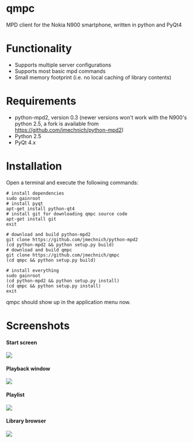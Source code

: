qmpc
====

MPD client for the Nokia N900 smartphone, written in python and PyQt4

Functionality
=============

- Supports multiple server configurations
- Supports most basic mpd commands
- Small memory footprint (i.e. no local caching of library contents)

Requirements
============

- python-mpd2, version 0.3 (newer versions won't work with the N900's python 2.5, a fork is available from https://github.com/jmechnich/python-mpd2)
- Python 2.5
- PyQt 4.x

Installation
============

Open a terminal and execute the following commands:

```
# install dependencies
sudo gainroot
# install pyqt
apt-get install python-qt4
# install git for downloading qmpc source code
apt-get install git
exit

# download and build python-mpd2
git clone https://github.com/jmechnich/python-mpd2
(cd python-mpd2 && python setup.py build)
# download and build qmpc
git clone https://github.com/jmechnich/qmpc
(cd qmpc && python setup.py build)

# install everything
sudo gainroot
(cd python-mpd2 && python setup.py install)
(cd qmpc && python setup.py install)
exit
```

qmpc should show up in the application menu now.

Screenshots
===========

#### Start screen
![](https://raw.github.com/jmechnich/qmpc/master/screens/Screenshot-20141015-112123.png)

#### Playback window
![](https://raw.github.com/jmechnich/qmpc/master/screens/Screenshot-20141014-114538.png)

#### Playlist
![](https://raw.github.com/jmechnich/qmpc/master/screens/Screenshot-20141014-115009.png)

#### Library browser
![](https://raw.github.com/jmechnich/qmpc/master/screens/Screenshot-20141014-114407.png)
